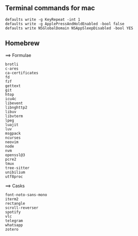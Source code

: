 ## Terminal commands for mac
    defaults write -g KeyRepeat -int 1
    defaults write -g ApplePressAndHoldEnabled -bool false
    defaults write NSGlobalDomain NSAppSleepDisabled -bool YES
    
## Homebrew
==> Formulae

    brotli
    c-ares
    ca-certificates
    fd
    fzf
    gettext
    git
    htop
    icu4c
    libevent
    libnghttp2
    libuv
    libvterm
    lpeg
    luajit
    luv
    msgpack
    ncurses
    neovim
    node
    nvm
    openssl@3
    pcre2
    tmux
    tree-sitter
    unibilium
    utf8proc
    
==> Casks

    font-noto-sans-mono
    iterm2
    rectangle
    scroll-reverser
    spotify
    vlc
    telegram
    whatsapp
    zotero
